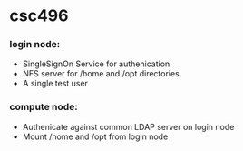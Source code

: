 # csc496

### login node:
- SingleSignOn Service for authenication
- NFS server for /home and /opt directories
- A single test user
### compute node:
- Authenicate against common LDAP server on login node 
- Mount /home and /opt from login node
